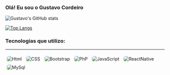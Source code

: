 
### Olá! Eu sou o Gustavo Cordeiro 


![Gustavo's GitHub stats](https://github-readme-stats.vercel.app/api?username=GHMCordeiro&show_icons=true&theme=dark)

[![Top Langs](https://github-readme-stats.vercel.app/api/top-langs/?username=GHMCordeiro&layout=compact)](https://github.com/GHMCordeiro/github-readme-stats)


### Tecnologias que utilizo:<hr>
<div style="display: inline-block">
<img align="center" alt="Html" src="https://img.shields.io/badge/HTML5-E34F26?style=for-the-badge&logo=html5&logoColor=white" style=" border-radius: 10px; padding: 5px">
<img align="center" alt="CSS" src="https://img.shields.io/badge/CSS3-1572B6?style=for-the-badge&logo=css3&logoColor=white" style=" border-radius: 10px; padding: 5px">
<img align="center" alt="Bootstrap" src="https://img.shields.io/badge/Bootstrap-563D7C?style=for-the-badge&logo=bootstrap&logoColor=white" style=" border-radius: 10px; padding: 5px">
<img align="center" alt="PhP" src="https://img.shields.io/badge/PHP-777BB4?style=for-the-badge&logo=php&logoColor=white" style=" border-radius: 10px; padding: 5px">
<img align="center" alt="JavaScript" src="https://img.shields.io/badge/JavaScript-F7DF1E?style=for-the-badge&logo=javascript&logoColor=black" style=" border-radius: 10px; padding: 5px">
<img align="center" alt="ReactNative" src="https://img.shields.io/badge/React_Native-20232A?style=for-the-badge&logo=react&logoColor=61DAFB" style=" border-radius: 10px; padding: 5px">
<img align="center" alt="MySql" src="https://img.shields.io/badge/MySQL-005C84?style=for-the-badge&logo=mysql&logoColor=white" style=" border-radius: 10px; padding: 5px">
</div>
